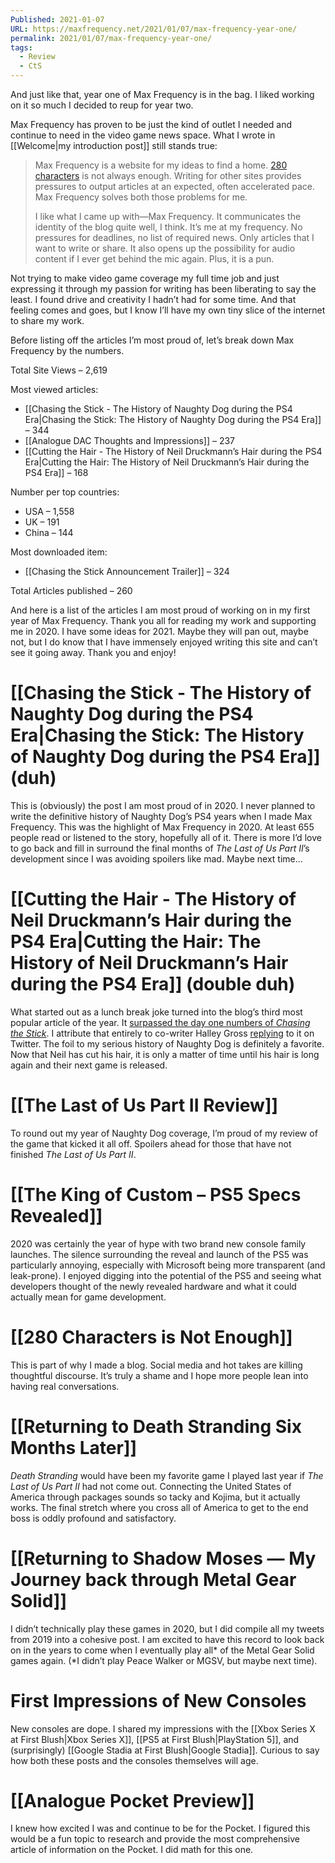 ```yaml
---
Published: 2021-01-07
URL: https://maxfrequency.net/2021/01/07/max-frequency-year-one/
permalink: 2021/01/07/max-frequency-year-one/
tags:
  - Review
  - CtS
---
```

And just like that, year one of Max Frequency is in the bag. I liked working on it so much I decided to reup for year two.

Max Frequency has proven to be just the kind of outlet I needed and continue to need in the video game news space. What I wrote in [[Welcome|my introduction post]] still stands true:

> Max Frequency is a website for my ideas to find a home. [280 characters](https://www.twitter.com/maxroberts143) is not always enough. Writing for other sites provides pressures to output articles at an expected, often accelerated pace. Max Frequency solves both those problems for me.
> 
> I like what I came up with—Max Frequency. It communicates the identity of the blog quite well, I think. It’s me at my frequency. No pressures for deadlines, no list of required news. Only articles that I want to write or share. It also opens up the possibility for audio content if I ever get behind the mic again. Plus, it is a pun.

Not trying to make video game coverage my full time job and just expressing it through my passion for writing has been liberating to say the least. I found drive and creativity I hadn’t had for some time. And that feeling comes and goes, but I know I’ll have my own tiny slice of the internet to share my work.

Before listing off the articles I’m most proud of, let’s break down Max Frequency by the numbers.

Total Site Views – 2,619

Most viewed articles:
- [[Chasing the Stick - The History of Naughty Dog during the PS4 Era|Chasing the Stick: The History of Naughty Dog during the PS4 Era]] – 344
- [[Analogue DAC Thoughts and Impressions]] – 237
- [[Cutting the Hair - The History of Neil Druckmann’s Hair during the PS4 Era|Cutting the Hair: The History of Neil Druckmann’s Hair during the PS4 Era]] – 168

Number per top countries:
- USA – 1,558
- UK – 191
- China – 144

Most downloaded item:
- [[Chasing the Stick Announcement Trailer]] – 324

Total Articles published – 260

And here is a list of the articles I am most proud of working on in my first year of Max Frequency. Thank you all for reading my work and supporting me in 2020. I have some ideas for 2021. Maybe they will pan out, maybe not, but I do know that I have immensely enjoyed writing this site and can’t see it going away. Thank you and enjoy!

# [[Chasing the Stick - The History of Naughty Dog during the PS4 Era|Chasing the Stick: The History of Naughty Dog during the PS4 Era]] (duh)

This is (obviously) the post I am most proud of in 2020. I never planned to write the definitive history of Naughty Dog’s PS4 years when I made Max Frequency. This was the highlight of Max Frequency in 2020. At least 655 people read or listened to the story, hopefully all of it. There is more I’d love to go back and fill in surround the final months of *The Last of Us Part II*’s development since I was avoiding spoilers like mad. Maybe next time…

# [[Cutting the Hair - The History of Neil Druckmann’s Hair during the PS4 Era|Cutting the Hair: The History of Neil Druckmann’s Hair during the PS4 Era]] (double duh)

What started out as a lunch break joke turned into the blog’s third most popular article of the year. It [surpassed the day one numbers of *Chasing the Stick*](https://twitter.com/MaxRoberts143/status/1310045581365202946). I attribute that entirely to co-writer Halley Gross [replying](https://twitter.com/Grosstastic/status/1309901044474806278) to it on Twitter. The foil to my serious history of Naughty Dog is definitely a favorite. Now that Neil has cut his hair, it is only a matter of time until his hair is long again and their next game is released.

# [[The Last of Us Part II Review]]

To round out my year of Naughty Dog coverage, I’m proud of my review of the game that kicked it all off. Spoilers ahead for those that have not finished *The Last of Us Part II*.

# [[The King of Custom – PS5 Specs Revealed]]

2020 was certainly the year of hype with two brand new console family launches. The silence surrounding the reveal and launch of the PS5 was particularly annoying, especially with Microsoft being more transparent (and leak-prone). I enjoyed digging into the potential of the PS5 and seeing what developers thought of the newly revealed hardware and what it could actually mean for game development.

# [[280 Characters is Not Enough]]

This is part of why I made a blog. Social media and hot takes are killing thoughtful discourse. It’s truly a shame and I hope more people lean into having real conversations.

# [[Returning to Death Stranding Six Months Later]]

*Death Stranding* would have been my favorite game I played last year if *The Last of Us Part II* had not come out. Connecting the United States of America through packages sounds so tacky and Kojima, but it actually works. The final stretch where you cross all of America to get to the end boss is oddly profound and satisfactory.

# [[Returning to Shadow Moses — My Journey back through Metal Gear Solid]]

I didn’t technically play these games in 2020, but I did compile all my tweets from 2019 into a cohesive post. I am excited to have this record to look back on in the years to come when I eventually play all* of the Metal Gear Solid games again. (*I didn’t play Peace Walker or MGSV, but maybe next time).

# First Impressions of New Consoles

New consoles are dope. I shared my impressions with the [[Xbox Series X at First Blush|Xbox Series X]], [[PS5 at First Blush|PlayStation 5]], and (surprisingly) [[Google Stadia at First Blush|Google Stadia]]. Curious to say how both these posts and the consoles themselves will age.

# [[Analogue Pocket Preview]]

I knew how excited I was and continue to be for the Pocket. I figured this would be a fun topic to research and provide the most comprehensive article of information on the Pocket. I did math for this one. 